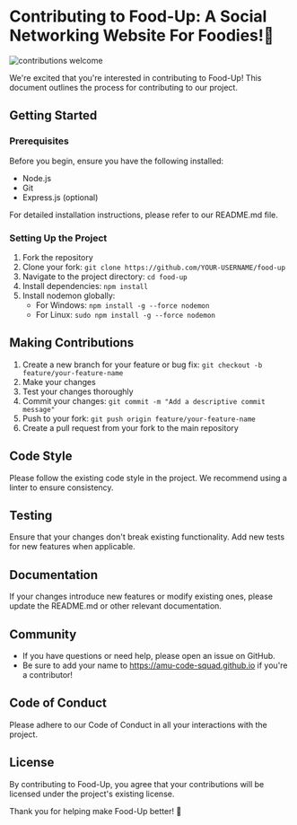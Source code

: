 # Contributing to Food-Up: A Social Networking Website For Foodies!🍕

![contributions welcome](https://img.shields.io/badge/contributions-welcome-brightgreen.svg?style=flat)

We're excited that you're interested in contributing to Food-Up! This document outlines the process for contributing to our project.

## Getting Started

### Prerequisites

Before you begin, ensure you have the following installed:
- Node.js
- Git
- Express.js (optional)

For detailed installation instructions, please refer to our README.md file.

### Setting Up the Project

1. Fork the repository
2. Clone your fork: `git clone https://github.com/YOUR-USERNAME/food-up`
3. Navigate to the project directory: `cd food-up`
4. Install dependencies: `npm install`
5. Install nodemon globally:
   - For Windows: `npm install -g --force nodemon`
   - For Linux: `sudo npm install -g --force nodemon`

## Making Contributions

1. Create a new branch for your feature or bug fix: `git checkout -b feature/your-feature-name`
2. Make your changes
3. Test your changes thoroughly
4. Commit your changes: `git commit -m "Add a descriptive commit message"`
5. Push to your fork: `git push origin feature/your-feature-name`
6. Create a pull request from your fork to the main repository

## Code Style

Please follow the existing code style in the project. We recommend using a linter to ensure consistency.

## Testing

Ensure that your changes don't break existing functionality. Add new tests for new features when applicable.

## Documentation

If your changes introduce new features or modify existing ones, please update the README.md or other relevant documentation.

## Community

- If you have questions or need help, please open an issue on GitHub.
- Be sure to add your name to https://amu-code-squad.github.io if you're a contributor!

## Code of Conduct

Please adhere to our Code of Conduct in all your interactions with the project.

## License

By contributing to Food-Up, you agree that your contributions will be licensed under the project's existing license.

Thank you for helping make Food-Up better! 🎉